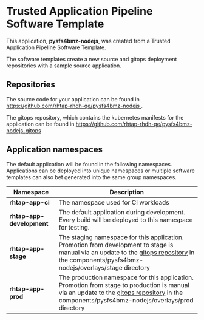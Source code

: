 # Trusted Application Pipeline Software Template

This application, **pysfs4bmz-nodejs**, was created from a Trusted Application Pipeline Software Template.

The software templates create a new source and gitops deployment repositories with a sample source application. 

## Repositories

The source code for your application can be found in [https://github.com/rhtap-rhdh-qe/pysfs4bmz-nodejs ](https://github.com/rhtap-rhdh-qe/pysfs4bmz-nodejs ).
 
The gitops repository, which contains the kubernetes manifests for the application can be found in 
[https://github.com/rhtap-rhdh-qe/pysfs4bmz-nodejs-gitops ](https://github.com/rhtap-rhdh-qe/pysfs4bmz-nodejs-gitops ) 

## Application namespaces 

The default application will be found in the following namespaces. Applications can be deployed into unique namespaces or multiple software templates can also bet generated into the same group namespaces.  

|  Namespace   |  Description   |  
| -------- | -------- |
| **rhtap-app-ci** | The namespace used for CI workloads |
| **rhtap-app-development** | The default application during development. Every build will be deployed to this namespace for testing. |
| **rhtap-app-stage** | The staging namespace for this application. Promotion from development to stage is manual via an update to the [gitops repository](https://github.com/rhtap-rhdh-qe/pysfs4bmz-nodejs-gitops ) in the components/pysfs4bmz-nodejs/overlays/stage directory |
| **rhtap-app-prod** | The production namespace for this application. Promotion from stage to production is manual via an update to the [gitops repository](https://github.com/rhtap-rhdh-qe/pysfs4bmz-nodejs-gitops ) in the components/pysfs4bmz-nodejs/overlays/prod directory |
